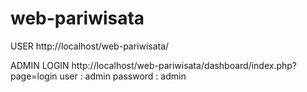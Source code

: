 # web-pariwisata
USER
http://localhost/web-pariwisata/

ADMIN LOGIN
http://localhost/web-pariwisata/dashboard/index.php?page=login
user : admin
password : admin
